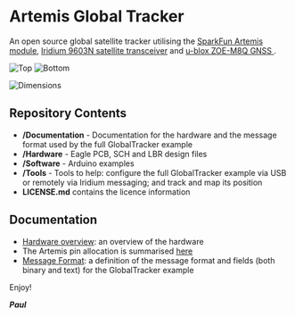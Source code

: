 # Artemis Global Tracker

An open source global satellite tracker utilising the [SparkFun Artemis module](https://www.sparkfun.com/products/15484),
[Iridium 9603N satellite transceiver](https://www.iridium.com/products/iridium-9603/) and [u-blox ZOE-M8Q GNSS
](https://www.u-blox.com/en/product/zoe-m8-series).

![Top](https://github.com/PaulZC/Artemis_Global_Tracker/blob/master/img/Top.JPG)
![Bottom](https://github.com/PaulZC/Artemis_Global_Tracker/blob/master/img/Bottom.JPG)

![Dimensions](https://github.com/PaulZC/Artemis_Global_Tracker/blob/master/img/Dimensions.png)

## Repository Contents

- **/Documentation** - Documentation for the hardware and the message format used by the full GlobalTracker example
- **/Hardware** - Eagle PCB, SCH and LBR design files
- **/Software** - Arduino examples
- **/Tools** - Tools to help: configure the full GlobalTracker example via USB or remotely via Iridium messaging; and track and map its position
- **LICENSE.md** contains the licence information

## Documentation

- [Hardware overview](https://github.com/PaulZC/Artemis_Global_Tracker/blob/master/Documentation/Hardware_Overview/README.md): an overview of the hardware
- The Artemis pin allocation is summarised [here](https://github.com/PaulZC/Artemis_Global_Tracker/blob/master/Documentation/Hardware_Overview/ARTEMIS_PINS.md)
- [Message Format](https://github.com/PaulZC/Artemis_Global_Tracker/blob/master/Documentation/Message_Format/README.md): a definition of the message format and fields (both binary and text) for the GlobalTracker example

Enjoy!

**_Paul_**



